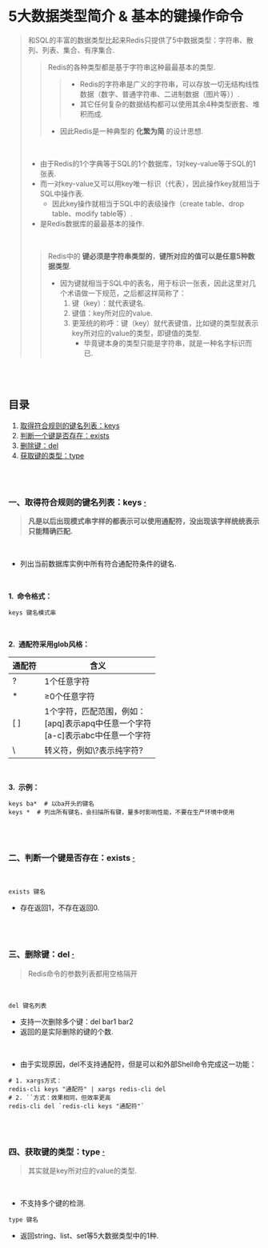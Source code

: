 # 5大数据类型简介 & 基本的键操作命令
> 和SQL的丰富的数据类型比起来Redis只提供了5中数据类型：字符串、散列、列表、集合、有序集合.
>
>> Redis的各种类型都是基于字符串这种最最基本的类型.
>>
>>> - Redis的字符串是广义的字符串，可以存放一切无结构线性数据（数字、普通字符串、二进制数据（图片等））.
>>> - 其它任何复杂的数据结构都可以使用其余4种类型嵌套、堆积而成.
>>
>> - 因此Redis是一种典型的 **化繁为简** 的设计思想.
>
> <br>
>
> - 由于Redis的1个字典等于SQL的1个数据库，1对key-value等于SQL的1张表.
> - 而一对key-value又可以用key唯一标识（代表），因此操作key就相当于SQL中操作表.
>    - 因此key操作就相当于SQL中的表级操作（create table、drop table、modify table等）.
> - 是Redis数据库的最最基本的操作.
>
> <br>
>
>> Redis中的 **键必须是字符串类型的**，**键所对应的值可以是任意5种数据类型**.
>>
>> - 因为键就相当于SQL中的表名，用于标识一张表，因此这里对几个术语做一下规范，之后都这样简称了：
>>    1. 键（key）：就代表键名.
>>    2. 键值：key所对应的value.
>>    3. 更笼统的称呼：键（key）就代表键值，比如键的类型就表示key所对应的value的类型，即键值的类型.
>>       - 毕竟键本身的类型只能是字符串，就是一种名字标识而已.

<br><br>

## 目录

1. [取得符合规则的键名列表：keys](#一取得符合规则的键名列表keys--)
2. [判断一个键是否存在：exists](#二判断一个键是否存在exists--)
3. [删除键：del](#三删除键del--)
4. [获取键的类型：type](#四获取键的类型type--)

<br><br>

### 一、取得符合规则的键名列表：keys  [·](#目录)
> **凡是以后出现模式串字样的都表示可以使用通配符，没出现该字样统统表示只能精确匹配.**

<br>

- 列出当前数据库实例中所有符合通配符条件的键名.

<br>

**1.&nbsp; 命令格式：**

```Shell
keys 键名模式串
```

<br>

**2.&nbsp; 通配符采用glob风格：**

| 通配符 | 含义 |
| --- | --- |
| ? | 1个任意字符 |
| \* | ≥0个任意字符 |
| [ ] | 1个字符，匹配范围，例如：<br>[apq]表示apq中任意一个字符<br>[a-c]表示abc中任意一个字符 |
| \\ | 转义符，例如\\?表示纯字符? |

<br>

**3.&nbsp; 示例：**

```Shell
keys ba*  # 以ba开头的键名
keys *  # 列出所有键名，会扫描所有键，量多时影响性能，不要在生产环境中使用
```

<br><br>

### 二、判断一个键是否存在：exists  [·](#目录)

<br>

```Shell
exists 键名
```

- 存在返回1，不存在返回0.

<br><br>

### 三、删除键：del  [·](#目录)
> Redis命令的参数列表都用空格隔开

<br>

```Shell
del 键名列表
```

- 支持一次删除多个键：del bar1 bar2
- 返回的是实际删除的键的个数.

<br>

- 由于实现原因，del不支持通配符，但是可以和外部Shell命令完成这一功能：

```Shell
# 1. xargs方式：
redis-cli keys "通配符" | xargs redis-cli del
# 2. ``方式：效果相同，但效率更高
redis-cli del `redis-cli keys "通配符"`
```

<br><br>

### 四、获取键的类型：type  [·](#目录)
> 其实就是key所对应的value的类型.

<br>

- 不支持多个键的检测.

```Shell
type 键名
```

- 返回string、list、set等5大数据类型中的1种.
